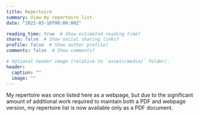 ```yaml
---
title: Repertoire
summary: View my repertoire list.
date: "2022-03-10T00:00:00Z"

reading_time: true  # Show estimated reading time?
share: false  # Show social sharing links?
profile: false  # Show author profile?
comments: false  # Show comments?

# Optional header image (relative to `assets/media/` folder).
header:
  caption: ""
  image: ""
---
```


My repertoire was once listed here as a webpage, but due to the significant amount of additional work required to maintain both a PDF and webpage version, my repertoire list is now available only as a PDF document.
